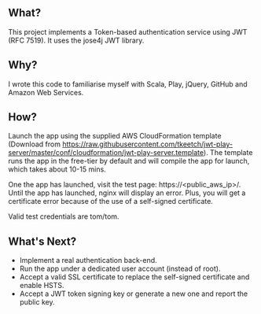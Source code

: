## What?

This project implements a Token-based authentication service using JWT (RFC 7519). It uses the jose4j JWT library.

## Why?

I wrote this code to familiarise myself with Scala, Play, jQuery, GitHub and Amazon Web Services.

## How?

Launch the app using the supplied AWS CloudFormation template (Download from https://raw.githubusercontent.com/tkeetch/jwt-play-server/master/conf/cloudformation/jwt-play-server.template). The template runs the app in the free-tier by default and will compile the app for launch, which takes about 10-15 mins.

One the app has launched, visit the test page: https://\<public\_aws\_ip\>/. Until the app has launched, nginx will display an error. Plus, you will get a certificate error because of the use of a self-signed certificate.

Valid test credentials are tom/tom.

## What's Next?

* Implement a real authentication back-end.
* Run the app under a dedicated user account (instead of root).
* Accept a valid SSL certificate to replace the self-signed certificate and enable HSTS.
* Accept a JWT token signing key or generate a new one and report the public key.

